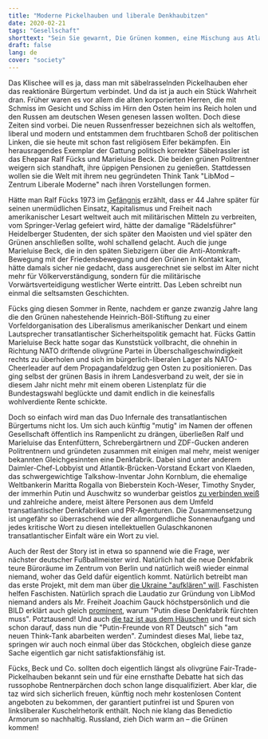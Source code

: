 ```yaml
---
title: "Moderne Pickelhauben und liberale Denkhaubitzen"
date: 2020-02-21
tags: "Gesellschaft"
shorttext: "Sein Sie gewarnt, Die Grünen kommen, eine Mischung aus Atlantikern, Faschisten und wirtschaftsliberale, Gutmenschen der ekligen Art."
draft: false
lang: de
cover: "society"
---
```


Das Klischee will es ja, dass man mit säbelrasselnden Pickelhauben eher das reaktionäre Bürgertum verbindet. Und da ist ja auch ein Stück Wahrheit dran. Früher waren es vor allem die alten korporierten Herren, die mit Schmiss im Gesicht und Schiss im Hirn den Osten heim ins Reich holen und den Russen am deutschen Wesen genesen lassen wollten. Doch diese Zeiten sind vorbei. Die neuen Russenfresser bezeichnen sich als weltoffen, liberal und modern und entstammen dem fruchtbaren Schoß der politischen Linken, die sie heute mit schon fast religiösem Eifer bekämpfen. Ein herausragendes Exemplar der Gattung politisch korrekter Säbelrassler ist das Ehepaar Ralf Fücks und Marieluise Beck. Die beiden grünen Politrentner weigern sich standhaft, ihre üppigen Pensionen zu genießen. Stattdessen wollen sie die Welt mit ihrem neu gegründeten Think Tank "LibMod – Zentrum Liberale Moderne" nach ihren Vorstellungen formen.

Hätte man Ralf Fücks 1973 im [Gefängnis](https://www.munzinger.de/search/portrait/Ralf+F%C3%BCcks/0/20166.html "Ralf Fücks") erzählt, dass er 44 Jahre später für seinen unermüdlichen Einsatz, Kapitalismus und Freiheit nach amerikanischer Lesart weltweit auch mit militärischen Mitteln zu verbreiten, vom Springer-Verlag gefeiert wird, hätte der damalige "Rädelsführer" Heidelberger Studenten, der sich später den Maoisten und viel später den Grünen anschließen sollte, wohl schallend gelacht. Auch die junge Marieluise Beck, die in den späten Siebzigern über die Anti-Atomkraft-Bewegung mit der Friedensbewegung und den Grünen in Kontakt kam, hätte damals sicher nie gedacht, dass ausgerechnet sie selbst im Alter nicht mehr für Völkerverständigung, sondern für die militärische Vorwärtsverteidigung westlicher Werte eintritt. Das Leben schreibt nun einmal die seltsamsten Geschichten.

Fücks ging diesen Sommer in Rente, nachdem er ganze zwanzig Jahre lang die den Grünen nahestehende Heinrich-Böll-Stiftung zu einer Vorfeldorganisation des Liberalismus amerikanischer Denkart und einem Lautsprecher transatlantischer Sicherheitspolitik gemacht hat. Fücks Gattin Marieluise Beck hatte sogar das Kunststück vollbracht, die ohnehin in Richtung NATO driftende olivgrüne Partei in Überschallgeschwindigkeit rechts zu überholen und sich im bürgerlich-liberalen Lager als NATO-Cheerleader auf dem Propagandafeldzug gen Osten zu positionieren. Das ging selbst der grünen Basis in ihrem Landesverband zu weit, der sie in diesem Jahr nicht mehr mit einem oberen Listenplatz für die Bundestagswahl beglückte und damit endlich in die keinesfalls wohlverdiente Rente schickte.

Doch so einfach wird man das Duo Infernale des transatlantischen Bürgertums nicht los. Um sich auch künftig "mutig" im Namen der offenen Gesellschaft öffentlich ins Rampenlicht zu drängen, überließen Ralf und Marieluise das Entenfüttern, Schrebergärtnern und ZDF-Gucken anderen Politrentnern und gründeten zusammen mit einigen mal mehr, meist weniger bekannten Gleichgesinnten eine Denkfabrik. Dabei sind unter anderem Daimler-Chef-Lobbyist und Atlantik-Brücken-Vorstand Eckart von Klaeden, das schwergewichtige Talkshow-Inventar John Kornblum, die ehemalige Weltbankerin Maritta Rogalla von Bieberstein Koch-Weser, Timothy Snyder, der immerhin Putin und Auschwitz so wunderbar geistlos [zu verbinden weiß](https://www.welt.de/kultur/article126343016/Putins-Ideologie-hat-faschistische-Wurzeln.html "Putins Ideologie hat faschistische Wurzeln") und zahlreiche andere, meist ältere Personen aus dem Umfeld transatlantischer Denkfabriken und PR-Agenturen. Die Zusammensetzung ist ungefähr so überraschend wie der allmorgendliche Sonnenaufgang und jedes kritische Wort zu diesen intellektuellen Gulaschkanonen transatlantischer Einfalt wäre ein Wort zu viel.

Auch der Rest der Story ist in etwa so spannend wie die Frage, wer nächster deutscher Fußballmeister wird. Natürlich hat die neue Denkfabrik teure Büroräume im Zentrum von Berlin und natürlich weiß wieder einmal niemand, woher das Geld dafür eigentlich kommt. Natürlich betreibt man das erste Projekt, mit dem man über [die Ukraine "aufklären" will](https://libmod.de/ukraine-verstehen-projekt-website/ "Die Ukraine verstehen"). Faschisten helfen Faschisten. Natürlich sprach die Laudatio zur Gründung von LibMod niemand anders als Mr. Freiheit Joachim Gauck höchstpersönlich und die BILD erklärt auch gleich [prominent](https://www.bild.de/politik/inland/wladimir-putin/think-tank-putin-53874150.bild.html "Liberale Moderne Think Tank in Berlin eröffnet"), warum "Putin diese Denkfabrik fürchten muss". Potztausend! Und auch [die taz ist aus dem Häuschen](https://taz.de/Gruene-Ex-Politiker-gruenden-Think-Tank/!5463620/ "Transatlantischer Ruhestand") und freut sich schon darauf, dass nun die "Putin-Freunde von RT Deutsch" sich "am neuen Think-Tank abarbeiten werden". Zumindest dieses Mal, liebe taz, springen wir auch noch einmal über das Stöckchen, obgleich diese ganze Sache eigentlich gar nicht satisfaktionsfähig ist.

Fücks, Beck und Co. sollten doch eigentlich längst als olivgrüne Fair-Trade-Pickelhauben bekannt sein und für eine ernsthafte Debatte hat sich das russophobe Rentnerpärchen doch schon lange disqualifiziert. Aber klar, die taz wird sich sicherlich freuen, künftig noch mehr kostenlosen Content angeboten zu bekommen, der garantiert putinfrei ist und Spuren von linksliberaler Kuschelrhetorik enthält. Noch nie klang das Benedictio Armorum so nachhaltig. Russland, zieh Dich warm an – die Grünen kommen!
